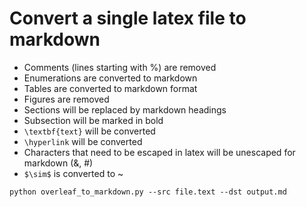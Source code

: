 # Convert a single latex file to markdown

- Comments (lines starting with %) are removed
- Enumerations are converted to markdown
- Tables are converted to markdown format
- Figures are removed
- Sections will be replaced by markdown headings
- Subsection will be marked in bold
- `\textbf{text}` will be converted
- `\hyperlink` will be converted
- Characters that need to be escaped in latex will be unescaped for markdown (&, #)
- `$\sim$` is converted to ~

`python overleaf_to_markdown.py --src file.text --dst output.md`